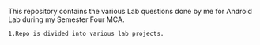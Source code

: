 This repository contains the various Lab  questions done by me for Android Lab during my Semester Four MCA.

    1.Repo is divided into various lab projects.
    
